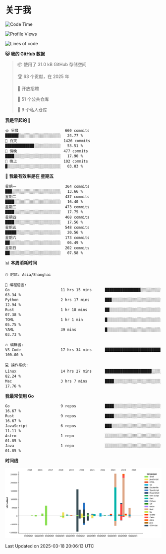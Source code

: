 # 关于我

<!--START_SECTION:waka-->
![Code Time](http://img.shields.io/badge/Code%20Time-3%2C563%20hrs%2025%20mins-blue)

![Profile Views](http://img.shields.io/badge/%E4%B8%AA%E4%BA%BA%E8%B5%84%E6%96%99%E8%A7%82%E7%9C%8B%E6%AC%A1%E6%95%B0-0-blue)

![Lines of code](https://img.shields.io/badge/%E4%BB%8E%E3%80%8CHello%20World%E3%80%8D%E8%B5%B7%E6%88%91%E5%B7%B2%E7%BB%8F%E5%86%99%E4%BA%86-1.1%20million%20%E8%A1%8C%E4%BB%A3%E7%A0%81-blue)

**🐱 我的 GitHub 数据** 

> 📦  使用了 31.0 kB GitHub 存储空间 
 > 
> 🏆 63 个贡献，在 2025 年
 > 
> 💼 开放招聘
 > 
> 📜 51 个公共仓库 
 > 
> 🔑 9 个私人仓库 
 > 
**我是早起的 🐤** 

```text
🌞 早晨                     660 commits         ██████░░░░░░░░░░░░░░░░░░░   24.77 % 
🌆 白天                     1426 commits        █████████████░░░░░░░░░░░░   53.51 % 
🌃 傍晚                     477 commits         ████░░░░░░░░░░░░░░░░░░░░░   17.90 % 
🌙 晚上                     102 commits         █░░░░░░░░░░░░░░░░░░░░░░░░   03.83 % 
```
📅 **我最有效率是在 星期五** 

```text
星期一                      364 commits         ███░░░░░░░░░░░░░░░░░░░░░░   13.66 % 
星期二                      437 commits         ████░░░░░░░░░░░░░░░░░░░░░   16.40 % 
星期三                      473 commits         ████░░░░░░░░░░░░░░░░░░░░░   17.75 % 
星期四                      468 commits         ████░░░░░░░░░░░░░░░░░░░░░   17.56 % 
星期五                      548 commits         █████░░░░░░░░░░░░░░░░░░░░   20.56 % 
星期六                      173 commits         ██░░░░░░░░░░░░░░░░░░░░░░░   06.49 % 
星期日                      202 commits         ██░░░░░░░░░░░░░░░░░░░░░░░   07.58 % 
```


📊 **本周消耗时间** 

```text
🕑︎ 时区: Asia/Shanghai

💬 编程语言: 
Go                       11 hrs 15 mins      ████████████████░░░░░░░░░   63.34 % 
Python                   2 hrs 17 mins       ███░░░░░░░░░░░░░░░░░░░░░░   12.94 % 
Rust                     1 hr 18 mins        ██░░░░░░░░░░░░░░░░░░░░░░░   07.38 % 
TOML                     1 hr 1 min          █░░░░░░░░░░░░░░░░░░░░░░░░   05.75 % 
YAML                     39 mins             █░░░░░░░░░░░░░░░░░░░░░░░░   03.73 % 

🔥 编辑器: 
VS Code                  17 hrs 34 mins      █████████████████████████   100.00 % 

💻 操作系统: 
Linux                    14 hrs 27 mins      █████████████████████░░░░   82.24 % 
Mac                      3 hrs 7 mins        ████░░░░░░░░░░░░░░░░░░░░░   17.76 % 
```

**我最常使用 Go** 

```text
Go                       9 repos             ████░░░░░░░░░░░░░░░░░░░░░   16.67 % 
Rust                     9 repos             ████░░░░░░░░░░░░░░░░░░░░░   16.67 % 
JavaScript               6 repos             ███░░░░░░░░░░░░░░░░░░░░░░   11.11 % 
Astro                    1 repo              ░░░░░░░░░░░░░░░░░░░░░░░░░   01.85 % 
Java                     1 repo              ░░░░░░░░░░░░░░░░░░░░░░░░░   01.85 % 
```



**时间线**

![Lines of Code chart](https://raw.githubusercontent.com/catusax/catusax/master/assets/bar_graph.png)


 Last Updated on 2025-03-18 20:06:13 UTC
<!--END_SECTION:waka-->

